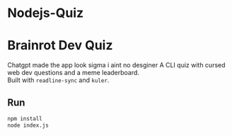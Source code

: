 # Nodejs-Quiz
# Brainrot Dev Quiz

Chatgpt made the app look sigma i aint no desginer
A CLI quiz with cursed web dev questions and a meme leaderboard.  
Built with `readline-sync` and `kuler`.

## Run
```bash
npm install
node index.js
